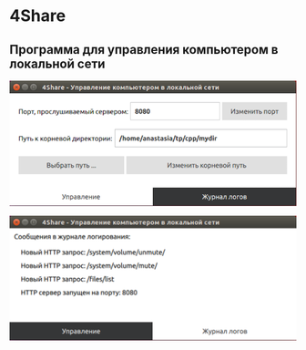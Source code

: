 # 4Share

## Программа для управления компьютером в локальной сети

![alt text](screenshots/screenshot_config.png "Страница управления конфигурацией программы")

![alt text](screenshots/screenshot_logs.png "Страница журнала логирования")
